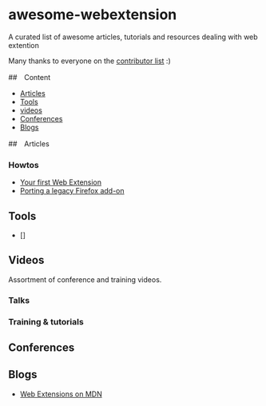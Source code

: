# awesome-webextension
A curated list of awesome articles, tutorials and resources dealing with web extention

Many thanks to everyone on the [contributor list](https://github.com/gasolin/awesome-webextension/graphs/contributors) :)

##　Content
* [Articles](#articles)
* [Tools](#tools)
* [videos](#videos)
* [Conferences](#conferences)
* [Blogs](#blogs)

##　Articles

### Howtos
* [Your first Web Extension](https://developer.mozilla.org/en-US/Add-ons/WebExtensions/Your_first_WebExtension)
* [Porting a legacy Firefox add-on](https://developer.mozilla.org/en-US/Add-ons/WebExtensions/Porting_a_legacy_Firefox_add-on)

## Tools
* []

## Videos

Assortment of conference and training videos.

### Talks

### Training & tutorials

## Conferences

## Blogs

* [Web Extensions on MDN](https://developer.mozilla.org/en-US/Add-ons/WebExtensions)
